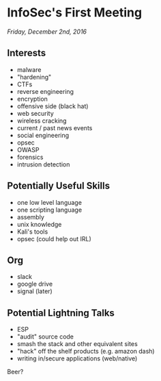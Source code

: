 # InfoSec's First Meeting
*Friday, December 2nd, 2016*

## Interests
* malware
* "hardening"
* CTFs
* reverse engineering
* encryption
* offensive side (black hat)
* web security
* wireless cracking
* current / past news events
* social engineering
* opsec
* OWASP
* forensics
* intrusion detection

## Potentially Useful Skills
* one low level language
* one scripting language
* assembly
* unix knowledge
* Kali's tools
* opsec (could help out IRL)

## Org
* slack
* google drive
* signal (later)

## Potential Lightning Talks
* ESP
* "audit" source code
* smash the stack and other equivalent sites
* "hack" off the shelf products (e.g. amazon dash)
* writing in/secure applications (web/native)

Beer?
